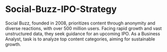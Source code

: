 # Social-Buzz-IPO-Strategy
Social Buzz, founded in 2008, prioritizes content through anonymity and diverse reactions, with over 500 million users. Facing rapid growth and vast unstructured data, they seek guidance for an upcoming IPO. As a Business Analyst, task is to analyze top content categories, aiming for sustainable growth.
